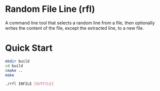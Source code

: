 # Random File Line (rfl)

A command line tool that selects a random line from a file, then optionally writes the content of the file, except the
extracted line, to a new file.

# Quick Start
```bash
mkdir build
cd build
cmake ..
make

./rfl INFILE [OUTFILE]
```
